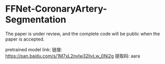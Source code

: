 # FFNet-CoronaryArtery-Segmentation
The paper is under review, and the complete code will be public when the paper is accepted.


pretrained model link:
链接: https://pan.baidu.com/s/1M7xL2nylw32livLw_0Ni2g 提取码: aara
